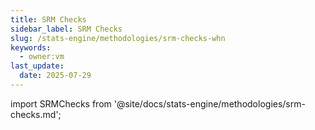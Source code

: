 ```yaml
---
title: SRM Checks
sidebar_label: SRM Checks
slug: /stats-engine/methodologies/srm-checks-whn
keywords:
  - owner:vm
last_update:
  date: 2025-07-29
---
```


import SRMChecks from '@site/docs/stats-engine/methodologies/srm-checks.md';

<SRMChecks />
